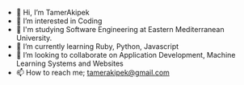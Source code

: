 - 👋 Hi, I’m TamerAkipek
- 👀 I’m interested in Coding
- 🏫 I'm studying Software Engineering at Eastern Mediterranean University.
- 🌱 I’m currently learning Ruby, Python, Javascript
- 💞️ I’m looking to collaborate on Application Development, Machine Learning Systems and Websites
- 📫 How to reach me; tamerakipek@gmail.com

<!---
Tamerefe/Tamerefe is a ✨ special ✨ repository because its `README.md` (this file) appears on your GitHub profile.
You can click the Preview link to take a look at your changes.
--->
